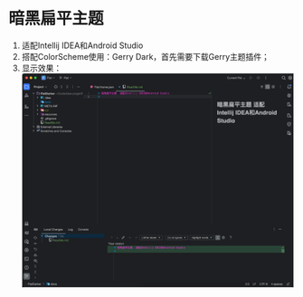 # 暗黑扁平主题  

1. 适配Intellij IDEA和Android Studio
2. 搭配ColorScheme使用：Gerry Dark，首先需要下载Gerry主题插件；
3. 显示效果：![img](./docs/img.png)